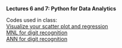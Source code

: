 **Lectures 6 and 7: Python for Data Analytics**    

Codes used in class:     
[Visualize your scatter plot and regression](https://ximarketing.github.io/class/Python/regressionvisualizationAPP.txt)       
[MNL for digit recognition](https://ximarketing.github.io/class/Python/MNIST_MNL_train_and_APP.txt)       
[ANN for digit recognition](https://ximarketing.github.io/class/Python/MNIST_ANN_train_and_APP.txt)       
      
